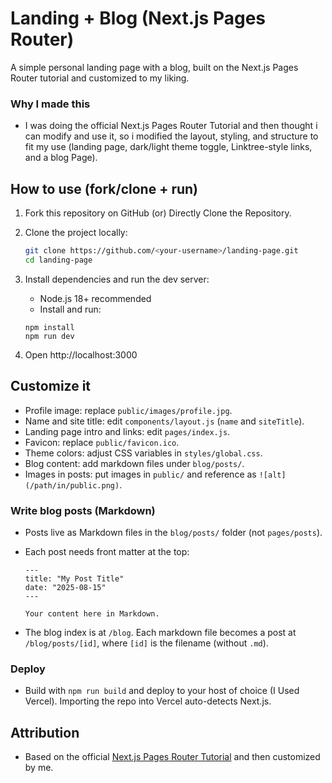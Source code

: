 # Landing + Blog (Next.js Pages Router)

A simple personal landing page with a blog, built on the Next.js Pages Router tutorial and customized to my liking.

### Why I made this
- I was doing the official Next.js Pages Router Tutorial and then thought i can modify and use it, so i modified the layout, styling, and structure to fit my use (landing page, dark/light theme toggle, Linktree-style links, and a blog Page).

## How to use (fork/clone + run)
1. Fork this repository on GitHub (or) Directly Clone the Repository.
2. Clone the project locally:

	```bash
	git clone https://github.com/<your-username>/landing-page.git
	cd landing-page
	```

3. Install dependencies and run the dev server:

	 - Node.js 18+ recommended
	 - Install and run:

	 ```
	 npm install
	 npm run dev
	 ```

4. Open http://localhost:3000

## Customize it
- Profile image: replace `public/images/profile.jpg`.
- Name and site title: edit `components/layout.js` (`name` and `siteTitle`).
- Landing page intro and links: edit `pages/index.js`.
- Favicon: replace `public/favicon.ico`.
- Theme colors: adjust CSS variables in `styles/global.css`.
- Blog content: add markdown files under `blog/posts/`.
- Images in posts: put images in `public/` and reference as `![alt](/path/in/public.png)`.

### Write blog posts (Markdown)
- Posts live as Markdown files in the `blog/posts/` folder (not `pages/posts`).
- Each post needs front matter at the top:

	```
	---
	title: "My Post Title"
	date: "2025-08-15"
	---

	Your content here in Markdown.
	```

- The blog index is at `/blog`. Each markdown file becomes a post at `/blog/posts/[id]`, where `[id]` is the filename (without `.md`).

### Deploy
- Build with `npm run build` and deploy to your host of choice (I Used Vercel). Importing the repo into Vercel auto-detects Next.js.

## Attribution
- Based on the official [Next.js Pages Router Tutorial](https://nextjs.org/learn) and then customized by me.
